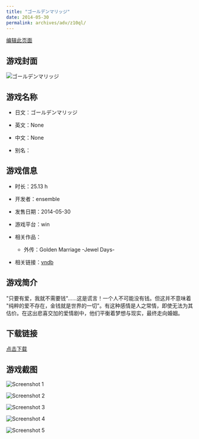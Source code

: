 ```yaml
---
title: "ゴールデンマリッジ"
date: 2014-05-30
permalink: archives/adv/z10ql/
---
```

[编辑此页面](https://github.com/ACG-3/ADV3-source/blob/main/source/_posts/%E3%82%B4%E3%83%BC%E3%83%AB%E3%83%87%E3%83%B3%E3%83%9E%E3%83%AA%E3%83%83%E3%82%B8.md)

## 游戏封面

![ゴールデンマリッジ](https://pan.timero.xyz/d/onedrive/img_lib_001/%E3%82%B4%E3%83%BC%E3%83%AB%E3%83%87%E3%83%B3%E3%83%9E%E3%83%AA%E3%83%83%E3%82%B8_cover.avif)


## 游戏名称

- 日文：ゴールデンマリッジ
- 英文：None
- 中文：None

- 别名：


## 游戏信息

- 时长：25.13 h
- 开发者：ensemble
- 发售日期：2014-05-30
- 游戏平台：win
- 相关作品：
   - 外传：Golden Marriage -Jewel Days-

- 相关链接：[vndb](https://vndb.org/v14264)


## 游戏简介

"只要有爱，我就不需要钱"......这是谎言！一个人不可能没有钱。但这并不意味着 "纯粹的爱不存在，金钱就是世界的一切"。有这种感情是人之常情，即使无法为其估价。在这出悲喜交加的爱情剧中，他们平衡着梦想与现实，最终走向婚姻。




## 下载链接

[点击下载](https://pan.timero.xyz/onedrive/adv_lib_001/%E3%82%B4%E3%83%BC%E3%83%AB%E3%83%87%E3%83%B3%E3%83%9E%E3%83%AA%E3%83%83%E3%82%B8)


## 游戏截图


![Screenshot 1](https://pan.timero.xyz/d/onedrive/img_lib_001/%E3%82%B4%E3%83%BC%E3%83%AB%E3%83%87%E3%83%B3%E3%83%9E%E3%83%AA%E3%83%83%E3%82%B8_Screenshot_1.avif)

![Screenshot 2](https://pan.timero.xyz/d/onedrive/img_lib_001/%E3%82%B4%E3%83%BC%E3%83%AB%E3%83%87%E3%83%B3%E3%83%9E%E3%83%AA%E3%83%83%E3%82%B8_Screenshot_2.avif)

![Screenshot 3](https://pan.timero.xyz/d/onedrive/img_lib_001/%E3%82%B4%E3%83%BC%E3%83%AB%E3%83%87%E3%83%B3%E3%83%9E%E3%83%AA%E3%83%83%E3%82%B8_Screenshot_3.avif)

![Screenshot 4](https://pan.timero.xyz/d/onedrive/img_lib_001/%E3%82%B4%E3%83%BC%E3%83%AB%E3%83%87%E3%83%B3%E3%83%9E%E3%83%AA%E3%83%83%E3%82%B8_Screenshot_4.avif)

![Screenshot 5](https://pan.timero.xyz/d/onedrive/img_lib_001/%E3%82%B4%E3%83%BC%E3%83%AB%E3%83%87%E3%83%B3%E3%83%9E%E3%83%AA%E3%83%83%E3%82%B8_Screenshot_5.avif)

